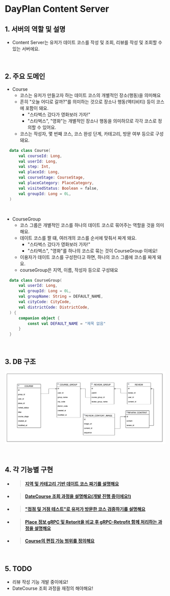 # DayPlan Content Server

## 1. 서버의 역할 및 설명
- Content Server는 유저가 데이트 코스를 작성 및 조회, 리뷰를 작성 및 조회할 수 있는 서버에요.

<br/>

## 2. 주요 도메인
- Course
  - 코스는 유저가 만들고자 하는 데이트 코스의 개별적인 장소(행동)을 의미해요
  - 흔히 "오늘 어디로 갈까?"를 의미하는 것으로 장소나 행동(액티비티) 등이 코스에 포함이 돼요.
    - "스타벅스 갔다가 영화보러 가자!"
    - "스타벅스", "영화"는 개별적인 장소나 행동을 의미하므로 각각 코스로 정의할 수 있어요.
  - 코스는 작성자, 몇 번째 코스, 코스 완성 단계, 카테고리, 방문 여부 등으로 구성돼요.
``` kotlin
  data class Course(
      val courseId: Long,
      val userId: Long,
      val step: Int,
      val placeId: Long,
      val courseStage: CourseStage,
      val placeCategory: PlaceCategory,
      val visitedStatus: Boolean = false,
      val groupId: Long = 0L,
  )
```
<br/>

- CourseGroup
  - 코스 그룹은 개별적인 코스를 하나의 데이트 코스로 묶어주는 역할을 것을 의미해요.
  - 데이트 코스를 짤 떄, 여러개의 코스를 순서에 맞춰서 짜게 돼요.
    - "스타벅스 갔다가 영화보러 가자!"
    - "스타벅스", "영화"를 하나의 코스로 묶는 것이 CourseGroup 이에요!
  - 이용자가 데이트 코스를 구성한다고 하면, 하나의 코스 그룹에 코스를 짜게 돼요. 
  - courseGroup은 지역, 이름, 작성자 등으로 구성돼요
``` kotlin
  data class CourseGroup(
      val userId: Long,
      val groupId: Long = 0L,
      val groupName: String = DEFAULT_NAME,
      val cityCode: CityCode,
      val districtCode: DistrictCode,
  ) {
      companion object {
          const val DEFAULT_NAME = "제목 없음"
      }
  }
```
<br/>

## 3. DB 구조
![img.png](readme/image/Erd.png)

<br/>

## 4. 각 기능별 구현
- > #### [지역 및 카테고리 기반 데이트 코스 짜기를 설명해요](https://github.com/DayPlan-Team/dayplan-cotent-api/blob/main/readme/DateCourseSetting.md)

- > #### [DateCourse 조회 과정을 설명해요(개발 진행 중이에요!)](https://github.com/DayPlan-Team/dayplan-cotent-api/blob/main/readme/DateCourseSearch.md)

- > #### ["접점 및 거점 테스트"로 유저가 방문한 코스 검증하기를 설명해요](https://github.com/DayPlan-Team/dayplan-cotent-api/blob/main/readme/CourseVisited.md)

- > #### [Place 정보 gRPC 및 Retorit을 비교 후 gRPC-Retrofit 함께 처리하는 과정을 설명해요](https://github.com/DayPlan-Team/dayplan-cotent-api/blob/main/readme/PlaceRrpcVsRetrofit.md)

- > #### [Course의 편집 가능 범위를 정의해요](https://github.com/DayPlan-Team/dayplan-cotent-api/blob/main/readme/DateCourseEditRange.md)
  
<br/>

## 5. TODO
- 리뷰 작성 기능 개발 중이에요!
- DateCourse 조회 과정을 재정의 해야해요!